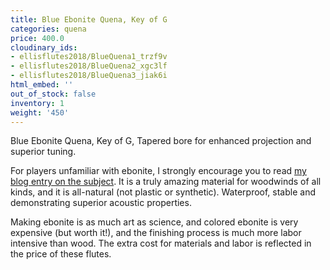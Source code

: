 ```yaml
---
title: Blue Ebonite Quena, Key of G
categories: quena
price: 400.0
cloudinary_ids:
- ellisflutes2018/BlueQuena1_trzf9v
- ellisflutes2018/BlueQuena2_xgc3lf
- ellisflutes2018/BlueQuena3_jiak6i
html_embed: ''
out_of_stock: false
inventory: 1
weight: '450'
---
```


Blue Ebonite Quena, Key of G, Tapered bore for enhanced projection and superior tuning. 

For players unfamiliar with ebonite, I strongly encourage you to read [my blog entry on the subject](http://ellisflutes.com/blog/what-is-ebonite).  It is a truly amazing material for woodwinds of all kinds, and it is all-natural (not plastic or synthetic).  Waterproof, stable and demonstrating superior acoustic properties.

Making ebonite is as much art as science, and colored ebonite is very expensive (but worth it!), and the finishing process is much more labor intensive than wood.  The extra cost for materials and labor is reflected in the price of these flutes.
